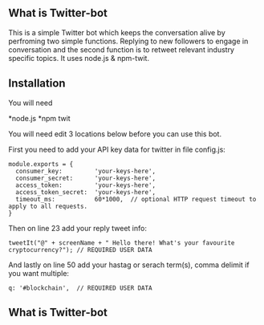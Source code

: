 ## What is Twitter-bot

This is a simple Twitter bot which keeps the conversation alive by perfroming two simple functions. Replying to new followers to engage in conversation and the second function is to retweet relevant industry specific topics. It uses node.js & npm-twit.

## Installation 

You will need 

*node.js
*npm twit

You will need edit 3 locations below before you can use this bot.

First you need to add your API key data for twitter in file config.js:

```
module.exports = {
  consumer_key:         'your-keys-here',
  consumer_secret:      'your-keys-here',
  access_token:         'your-keys-here',
  access_token_secret:  'your-keys-here',
  timeout_ms:           60*1000,  // optional HTTP request timeout to apply to all requests.
}

```

Then on line 23 add your reply tweet info:

```
tweetIt("@" + screenName + " Hello there! What's your favourite cryptocurrency?"); // REQUIRED USER DATA
```
And lastly on line 50 add your hastag or serach term(s), comma delimit if you want multiple:

```
q: '#blockchain',  // REQUIRED USER DATA
```

## What is Twitter-bot
